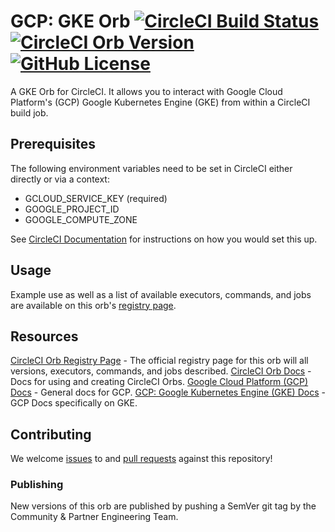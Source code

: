 # GCP: GKE Orb [![CircleCI Build Status](https://circleci.com/gh/titel-media/gcp-gke-orb.svg?style=shield "CircleCI Build Status")](https://circleci.com/gh/titel-media/gcp-gke-orb) [![CircleCI Orb Version](https://img.shields.io/badge/endpoint.svg?url=https://badges.circleci.io/orb/titel-media/gcp-gke)][reg-page] [![GitHub License](https://img.shields.io/badge/license-MIT-lightgrey.svg)](https://raw.githubusercontent.com/titel-media/gcp-gke-orb/master/LICENSE)

A GKE Orb for CircleCI.
It allows you to interact with Google Cloud Platform's (GCP) Google Kubernetes Engine (GKE) from within a CircleCI build job.


## Prerequisites

The following environment variables need to be set in CircleCI either directly or via a context:

- GCLOUD_SERVICE_KEY (required)
- GOOGLE_PROJECT_ID
- GOOGLE_COMPUTE_ZONE

See [CircleCI Documentation](https://circleci.com/docs/2.0/env-vars) for instructions on how you would set this up.

## Usage

Example use as well as a list of available executors, commands, and jobs are available on this orb's [registry page][reg-page].


## Resources

[CircleCI Orb Registry Page][reg-page] - The official registry page for this orb will all versions, executors, commands, and jobs described.
[CircleCI Orb Docs](https://circleci.com/docs/2.0/orb-intro/#section=configuration) - Docs for using and creating CircleCI Orbs.
[Google Cloud Platform (GCP) Docs](https://cloud.google.com/docs/) - General docs for GCP.
[GCP: Google Kubernetes Engine (GKE) Docs](https://cloud.google.com/kubernetes-engine/docs/) - GCP Docs specifically on GKE.


## Contributing
We welcome [issues](https://github.com/titel-media/gcp-gke-orb/issues) to and [pull requests](https://github.com/titel-media/gcp-gke-orb/pulls) against this repository!

### Publishing

New versions of this orb are published by pushing a SemVer git tag by the Community & Partner Engineering Team.

[reg-page]: https://circleci.com/orbs/registry/orb/titel-media/gcp-gke
